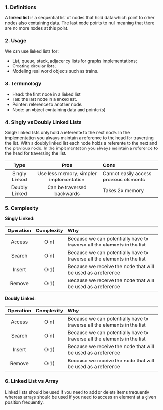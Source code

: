 ### 1. Definitions

A **linked list** is a sequential list of nodes that hold data which point to other nodes also containing data. The last node points to null meaning that there are no more nodes at this point.

### 2. Usage

We can use linked lists for:
  * List, queue, stack, adjacency lists for graphs implementations;
  * Creating circular lists;
  * Modeling real world objects such as trains.

### 3. Terminology

* Head: the first node in a linked list.
* Tail: the last node in a linked list.
* Pointer: reference to another node.
* Node: an object containing data and pointer(s)

### 4. Singly vs Doubly Linked Lists

Singly linked lists only hold a referente to the next node. In the implementation you always maintain a reference to the head for traversing the list.
With a doubly linked list each node holds a referente to the next and the previous node. In the implementation you always maintain a reference to the head for traversing the list.

| Type           |            Pros                                     |                  Cons                    |
| :------------: | :-------------------------------------------------: | :--------------------------------------- |
| Singly Linked  | Use less memory; simpler implementation             | Cannot easily access previous elements   |
| Doubly Linked  | Can be traversed backwards                          | Takes 2x memory                          |

### 5. Complexity

**Singly Linked**:

  | Operation            | Complexity | Why                                                                       |
  | :------------------: | :--------: | :------------------------------------------------------------------------ |
  | Access               | O(n)       | Because we can potentially have to traverse all the elements in the list  |
  | Search               | O(n)       | Because we can potentially have to traverse all the elements in the list  |
  | Insert               | O(1)       | Because we receive the node that will be used as a reference              |
  | Remove               | O(1)       | Because we receive the node that will be used as a reference              |

**Doubly Linked**:

  | Operation            | Complexity | Why                                                                       |
  | :------------------: | :--------: | :------------------------------------------------------------------------ |
  | Access               | O(n)       | Because we can potentially have to traverse all the elements in the list  |
  | Search               | O(n)       | Because we can potentially have to traverse all the elements in the list  |
  | Insert               | O(1)       | Because we receive the node that will be used as a reference              |
  | Remove               | O(1)       | Because we receive the node that will be used as a reference              |

### 6. Linked List vs Array

Linked lists should be used if you need to add or delete items frequently whereas arrays should be used if you need to access an element at a given position frequently.
